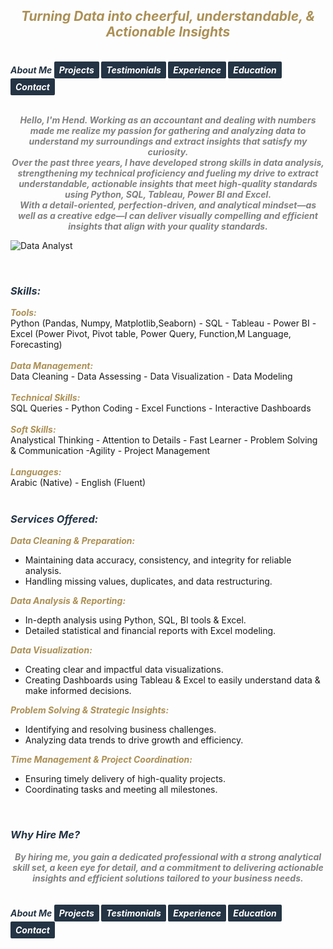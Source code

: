 ## ***<center><span style="color:#ac9055">Turning Data into cheerful, understandable, & Actionable Insights</span></center>***
<br>
<strong>
  <em>
    <span style="color:#243444"> 
      About Me 
    </span>
    <a href="https://hend-a-ghafour.github.io/Projects" style="display:inline-block; padding:5px 8px; color:white; background-color:#243444; text-align:center; text-decoration:none; border-radius:2px;">
      Projects
    </a>
    <a href="https://hend-a-ghafour.github.io/Testimonials" style="display:inline-block; padding:5px 8px; color:white; background-color:#243444; text-align:center; text-decoration:none; border-radius:2px;"> 
      Testimonials 
    </a>
    <a href="https://hend-a-ghafour.github.io/Experience" style="display:inline-block; padding:5px 8px; color:white; background-color:#243444; text-align:center; text-decoration:none; border-radius:2px;"> 
      Experience 
    </a>
    <a href="https://hend-a-ghafour.github.io/Certifications" style="display:inline-block; padding:5px 8px; color:white; background-color:#243444; text-align:center; text-decoration:none; border-radius:2px;"> 
      Education 
    </a>
    <a href="https://hend-a-ghafour.github.io/Contact" style="display:inline-block; padding:5px 8px; color:white; background-color:#243444; text-align:center; text-decoration:none; border-radius:2px;"> 
      Contact 
    </a>
  </em>
</strong>
<br><br>
<p>
  <strong>
    <em>
      <center>
        <span style="color:#808080">
          Hello, I'm Hend. Working as an accountant and dealing with numbers made me realize my passion for gathering and analyzing data to understand my surroundings and extract insights that satisfy my curiosity. <br>
          Over the past three years, I have developed strong skills in data analysis, strengthening my technical proficiency and fueling my drive to extract understandable, actionable insights that meet high-quality standards using Python, SQL, Tableau, Power BI and Excel. <br> 
          With a detail-oriented, perfection-driven, and analytical mindset—as well as a creative edge—I can deliver visually compelling and efficient insights that align with your quality standards.
        </span>
      </center>
    </em>
  </strong>
</p>

![Data Analyst](https://hend-a-ghafour.github.io/Media/HR.jpg)

<br>

### ***<span style="color:#243444"> Skills: </span>***
***<span style="color:#ac9055"> Tools: </span>***<br>   Python (Pandas, Numpy, Matplotlib,Seaborn) - SQL - Tableau - Power BI - <br>Excel (Power Pivot, Pivot table, Power Query, Function,M Language, Forecasting) <br> <br> 
***<span style="color:#ac9055"> Data Management: </span>***<br>   Data Cleaning - Data Assessing - Data Visualization - Data Modeling <br> <br> 
***<span style="color:#ac9055">  Technical Skills: </span>***<br>   SQL Queries - Python Coding - Excel Functions - Interactive Dashboards <br> <br> 
***<span style="color:#ac9055"> Soft Skills: </span>***<br>   Analystical Thinking - Attention to Details -  Fast Learner - Problem Solving & Communication -Agility - Project Management<br> <br> 
***<span style="color:#ac9055"> Languages: </span>***<br>   Arabic (Native) - English (Fluent) 
<br><br>
<p style='text-align: justify;'>
  <h3>
    <strong>
      <em>
        <span style="color:#243444"> 
          Services Offered: 
        </span>
      </em>
    </strong>
  </h3>
  <strong>
    <em>
      <span style="color:#ac9055"> 
        Data Cleaning & Preparation: 
      </span>
    </em>
  </strong>
  <ul>
    <li>Maintaining data accuracy, consistency, and integrity for reliable analysis.</li>
    <li>Handling missing values, duplicates, and data restructuring.</li>
  </ul>
  <strong>
    <em>
      <span style="color:#ac9055"> 
        Data Analysis & Reporting: 
      </span>
    </em>
  </strong>
  <ul>
    <li>In-depth analysis using Python, SQL, BI tools & Excel.</li>
    <li>Detailed statistical and financial reports with Excel modeling.</li>
  </ul>
  <strong>
    <em>
      <span style="color:#ac9055"> 
        Data Visualization: 
      </span>
    </em>
  </strong>
  <ul>
    <li> Creating clear and impactful data visualizations.</li>
    <li>Creating Dashboards using Tableau & Excel to easily understand data & make informed decisions.</li>
  </ul>
  <strong>
    <em>
      <span style="color:#ac9055"> 
        Problem Solving & Strategic Insights: 
      </span>
    </em>
  </strong>
  <ul>
    <li>Identifying and resolving business challenges.</li>
    <li>Analyzing data trends to drive growth and efficiency.</li>
  </ul>
  <strong>
    <em>
      <span style="color:#ac9055"> 
        Time Management & Project Coordination: 
      </span>
    </em>
  </strong>
  <ul>
    <li>Ensuring timely delivery of high-quality projects.</li>
    <li>Coordinating tasks and meeting all milestones.</li>
  </ul>
 </p>
<br>

### ***<span style="color:#243444"> Why Hire Me? </span>***
<strong>
  <em>
    <center>  
      <span style="color:#808080">
        By hiring me, you gain a dedicated professional with a strong analytical skill set, a keen eye for detail, and a commitment to delivering actionable insights and efficient solutions tailored to your business needs. 
      </span>
    </center>
  </em>
</strong>
<br><br>

<strong>
  <em>
    <span style="color:#243444"> 
      About Me 
    </span>
    <a href="https://hend-a-ghafour.github.io/Projects" style="display:inline-block; padding:5px 8px; color:white; background-color:#243444; text-align:center; text-decoration:none; border-radius:2px;">
      Projects
    </a>
    <a href="https://hend-a-ghafour.github.io/Testimonials" style="display:inline-block; padding:5px 8px; color:white; background-color:#243444; text-align:center; text-decoration:none; border-radius:2px;"> 
      Testimonials 
    </a>
    <a href="https://hend-a-ghafour.github.io/Experience" style="display:inline-block; padding:5px 8px; color:white; background-color:#243444; text-align:center; text-decoration:none; border-radius:2px;"> 
      Experience 
    </a>
    <a href="https://hend-a-ghafour.github.io/Certifications" style="display:inline-block; padding:5px 8px; color:white; background-color:#243444; text-align:center; text-decoration:none; border-radius:2px;"> 
      Education 
    </a>
    <a href="https://hend-a-ghafour.github.io/Contact" style="display:inline-block; padding:5px 8px; color:white; background-color:#243444; text-align:center; text-decoration:none; border-radius:2px;"> 
      Contact 
    </a>
  </em>
</strong>
